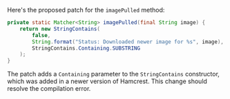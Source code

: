 Here's the proposed patch for the `imagePulled` method:

```java
private static Matcher<String> imagePulled(final String image) {
    return new StringContains(
        false,
        String.format("Status: Downloaded newer image for %s", image),
        StringContains.Containing.SUBSTRING
    );
}
```

The patch adds a `Containing` parameter to the `StringContains` constructor, which was added in a newer version of Hamcrest. This change should resolve the compilation error.